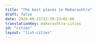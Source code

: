 ```yaml
---
title: "The best places in Maharashtra"
draft: false
date: 2020-09-21T12:59:23+02:00
translationKey: maharashtra-cities
id: "cities"
layout: "list-cities"
---
```

